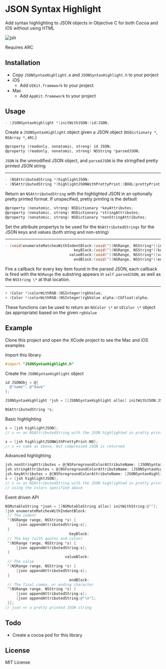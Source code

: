 JSON Syntax Highlight
=====================

Add syntax highlighting to JSON objects in Objective C for both Cocoa and iOS
without using HTML

![jsh](http://www.daveeddy.com/static/media/github/jsh.png)

Requires ARC

Installation
------------

- Copy `JSONSyntaxHighlight.m` and `JSONSyntaxHighlight.h` to your porject
- iOS
    - Add `UIKit.framework` to your project
- Mac
    - Add `AppKit.framework` to your project

Usage
-----

``` objective-c
- (JSONSyntaxHighlight *)initWithJSON:(id)JSON;
```

Create a `JSONSyntaxHighlight` object given a JSON object (`NSDictionary *`, `NSArray *`, etc.)

``` objective-c
@property (readonly, nonatomic, strong) id JSON;
@property (readonly, nonatomic, strong) NSString *parsedJSON;
```

`JSON` is the unmodified JSON object, and `parsedJSON` is the stringified pretty printed JSON
string

---

``` objective-c
- (NSAttributedString *)highlightJSON;
- (NSAttributedString *)highlightJSONWithPrettyPrint:(BOOL)prettyPrint;
```

Return an `NSAttributedString` with the highlighted JSON in an optionally
pretty printed format.  If unspecified, pretty printing is the default

``` objective-c
@property (nonatomic, strong) NSDictionary *keyAttributes;
@property (nonatomic, strong) NSDictionary *stringAttributes;
@property (nonatomic, strong) NSDictionary *nonStringAttributes;
```

Set the attribute propertys to be used for the `NSAttributedStrings` for the JSON keys
and values (both string and non-string)

---

``` objective-c
- (void)enumerateMatchesWithIndentBlock:(void(^)(NSRange, NSString*))indentBlock
                               keyBlock:(void(^)(NSRange, NSString*))keyBlock
                             valueBlock:(void(^)(NSRange, NSString*))valueBlock
                               endBlock:(void(^)(NSRange, NSString*))endBlock
```

Fire a callback for every key item found in the parsed JSON, each callback
is fired with the `NSRange` the substring appears in `self.parsedJSON`, as well
as the `NSString \*` at that location.

---

``` objective-c
+ (Color *)colorWithRGB:(NSInteger)rgbValue;
+ (Color *)colorWithRGB:(NSInteger)rgbValue alpha:(CGFloat)alpha;
```

These functions can be used to return an `NSColor \*` or `UIColor \*` object (as appropriate)
based on the given `rgbValue`



Example
-------

Clone this project and open the XCode project to see the Mac and iOS examples

Import this library

``` objective-c
#import "JSONSyntaxHighlight.h"
```

Create the `JSONSyntaxHighlight` object

``` objective-c
id JSONObj = @{
  @"name": @"dave"
};

JSONSyntaxHighlight *jsh = [[JSONSyntaxHighlight alloc] initWithJSON:JSONObj];

NSAttributedString *s;
```

Basic highlighting

``` objective-c
s = [jsh highlightJSON];
// s => an NSAttributedString with the JSON highlighted in pretty print format

s = [jsh highlightJSONWithPrettyPrint:NO];
// s => same as above, but compressed JSON is returned
```

Advanced highlighting

``` objective-c
jsh.nonStringAttributes = @{NSForegroundColorAttributeName: [JSONSyntaxHighlight colorWithRGB:0xffffff]};
jsh.stringAttributes = @{NSForegroundColorAttributeName: [JSONSyntaxHighlight colorWithRGB:0x00ff00]};
jsh.keyAttributes = @{NSForegroundColorAttributeName: [JSONSyntaxHighlight colorWithRGB:0x0000ff]};
s = [jsh highlightJSON];
// s => an NSAttributedString with the JSON highlighted in pretty print format
// using the colors specified above
```

Event driven API

``` objective-c
NSMutableString *json = [[NSMutableString alloc] initWithString:@""];
[jsh enumerateMatchesWithIndentBlock:
 // The indent
 ^(NSRange range, NSString *s) {
     [json appendAttributedString:s];
 }
                             keyBlock:
 // The key (with quotes and colon)
 ^(NSRange range, NSString *s) {
     [json appendAttributedString:s];
 }
                           valueBlock:
 // The value
 ^(NSRange range, NSString *s) {
     [json appendAttributedString:s];
 }
                             endBlock:
 // The final comma, or ending character
 ^(NSRange range, NSString *s) {
     [json appendAttributedString:s];
     [json appendAttributedString:@"\n"];
 }];
// json => a pretty printed JSON string
```

Todo
----

- Create a cocoa pod for this library

License
-------

MIT License
